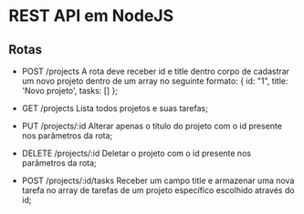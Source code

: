 # REST API em NodeJS

## Rotas

* POST /projects A rota deve receber id e title dentro corpo de cadastrar um novo projeto dentro de um array no seguinte formato: { id: "1", title: 'Novo projeto', tasks: [] };

* GET /projects Lista todos projetos e suas tarefas;

* PUT /projects/:id Alterar apenas o título do projeto com o id presente nos parâmetros da rota;

* DELETE /projects/:id Deletar o projeto com o id presente nos parâmetros da rota;

* POST /projects/:id/tasks Receber um campo title e armazenar uma nova tarefa no array de tarefas de um projeto específico escolhido através do id;
